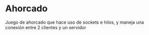 # Ahorcado
Juego de ahorcado que hace uso de sockets e hilos, y maneja una conexión entre 2 clientes y un servidor
